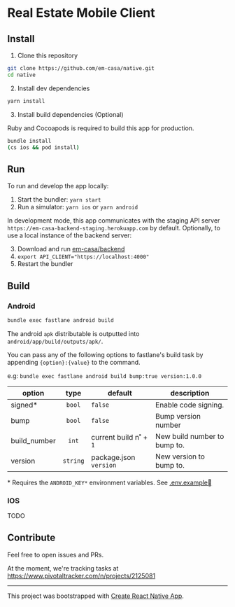 # Real Estate Mobile Client

## Install

1. Clone this repository

```sh
git clone https://github.com/em-casa/native.git
cd native
```

2. Install dev dependencies

```sh
yarn install
```

3. Install build dependencies (Optional)

Ruby and Cocoapods is required to build this app for production.

```sh
bundle install
(cs ios && pod install)
```

## Run

To run and develop the app locally:

1. Start the bundler: `yarn start`
2. Run a simulator: `yarn ios` or `yarn android`

In development mode, this app communicates with the staging API server `https://em-casa-backend-staging.herokuapp.com` by default.
Optionally, to use a local instance of the backend server:

3. Download and run [em-casa/backend](https://github.com/em-casa/backend)
4. `export API_CLIENT="https://localhost:4000"`
5. Restart the bundler

## Build

### Android

```sh
bundle exec fastlane android build
```

The android `apk` distributable is outputted into `android/app/build/outputs/apk/`.

You can pass any of the following options to fastlane's build task by appending `{option}:{value}` to the command.

e.g: `bundle exec fastlane android build bump:true version:1.0.0`

| option       |   type   | default                | description                  |
| ------------ | :------: | ---------------------- | ---------------------------- |
| signed\*     |  `bool`  | `false`                | Enable code signing.         |
| bump         |  `bool`  | `false`                | Bump version number          |
| build_number |  `int`   | current build n˚ + `1` | New build number to bump to. |
| version      | `string` | package.json `version` | New version to bump to.      |

\* Requires the `ANDROID_KEY*` environment variables. See [.env.example](.env.example)

### IOS

TODO

## Contribute

Feel free to open issues and PRs.

At the moment, we're tracking tasks at https://www.pivotaltracker.com/n/projects/2125081

---

This project was bootstrapped with [Create React Native App](https://github.com/react-community/create-react-native-app).
